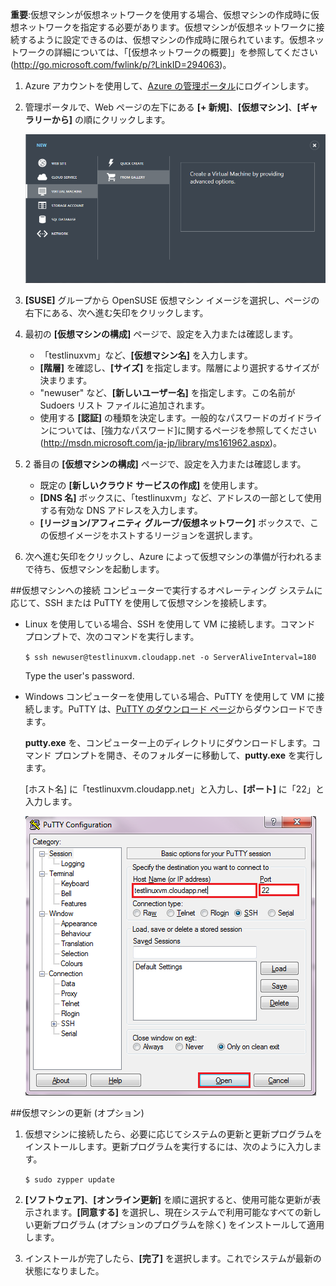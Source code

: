 ﻿<properties writer="kathydav" editor="tysonn" manager="timlt" /> 

**重要**:仮想マシンが仮想ネットワークを使用する場合、仮想マシンの作成時に仮想ネットワークを指定する必要があります。仮想マシンが仮想ネットワークに接続するように設定できるのは、仮想マシンの作成時に限られています。仮想ネットワークの詳細については、「[仮想ネットワークの概要]」を参照してください(http://go.microsoft.com/fwlink/p/?LinkID=294063)。


1. Azure アカウントを使用して、[Azure の管理ポータル][AzurePreviewPortal]にログインします。

2. 管理ポータルで、Web ページの左下にある **[+ 新規]**、**[仮想マシン]**、**[ギャラリーから]** の順にクリックします。

	![Create a New Virtual Machine][Image1]

3. **[SUSE]** グループから OpenSUSE 仮想マシン イメージを選択し、ページの右下にある、次へ進む矢印をクリックします。


4. 最初の **[仮想マシンの構成]** ページで、設定を入力または確認します。

	- 「testlinuxvm」など、**[仮想マシン名]** を入力します。
	- **[階層]** を確認し、**[サイズ]** を指定します。階層により選択するサイズが決まります。
	- "newuser" など、**[新しいユーザー名]** を指定します。この名前が Sudoers リスト ファイルに追加されます。
	- 使用する **[認証]** の種類を決定します。一般的なパスワードのガイドラインについては、[強力なパスワード]に関するページを参照してください(http://msdn.microsoft.com/ja-jp/library/ms161962.aspx)。


5. 2 番目の **[仮想マシンの構成]** ページで、設定を入力または確認します。
	- 既定の **[新しいクラウド サービスの作成]** を使用します。
	- **[DNS 名]** ボックスに、「testlinuxvm」など、アドレスの一部として使用する有効な DNS アドレスを入力します。
	- **[リージョン/アフィニティ グループ/仮想ネットワーク]** ボックスで、この仮想イメージをホストするリージョンを選択します。

6.	次へ進む矢印をクリックし、Azure によって仮想マシンの準備が行われるまで待ち、仮想マシンを起動します。

##仮想マシンへの接続
コンピューターで実行するオペレーティング システムに応じて、SSH または PuTTY を使用して仮想マシンを接続します。

- Linux を使用している場合、SSH を使用して VM に接続します。コマンド プロンプトで、次のコマンドを実行します。 

	`$ ssh newuser@testlinuxvm.cloudapp.net -o ServerAliveInterval=180`
	
	Type the user's password.

- Windows コンピューターを使用している場合、PuTTY を使用して VM に接続します。PuTTY は、[PuTTY のダウンロード ページ][PuTTYDownLoad]からダウンロードできます。 

	**putty.exe** を、コンピューター上のディレクトリにダウンロードします。コマンド プロンプトを開き、そのフォルダーに移動して、**putty.exe** を実行します。

	[ホスト名] に「testlinuxvm.cloudapp.net」と入力し、**[ポート]** に「22」と入力します。

	![PuTTY Screen][Image6]  

##仮想マシンの更新 (オプション)
1. 仮想マシンに接続したら、必要に応じてシステムの更新と更新プログラムをインストールします。更新プログラムを実行するには、次のように入力します。

	`$ sudo zypper update`

2. **[ソフトウェア]**、**[オンライン更新]** を順に選択すると、使用可能な更新が表示されます。**[同意する]** を選択し、現在システムで利用可能なすべての新しい更新プログラム (オプションのプログラムを除く) をインストールして適用します。 

3. インストールが完了したら、**[完了]** を選択します。これでシステムが最新の状態になりました。

[PuTTYDownload]: http://www.puttyssh.org/download.html
[AzurePreviewPortal]: http://manage.windowsazure.com

[Image1]: ./media/create-and-configure-opensuse-vm-in-portal/CreateVM.png

[Image6]: ./media/create-and-configure-opensuse-vm-in-portal/putty.png

<!--HONumber=35_1-->
